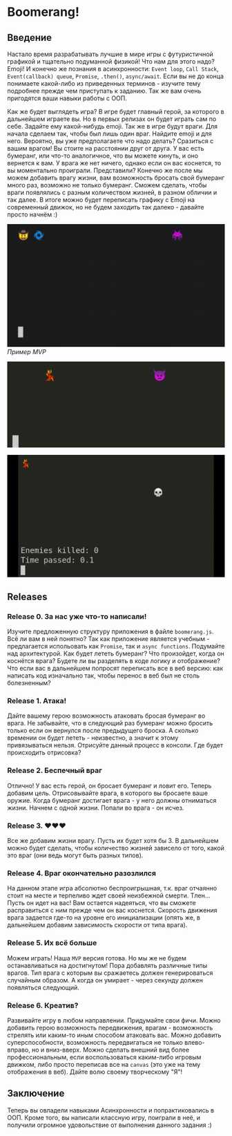 # Boomerang!

## Введение
Настало время разрабатывать лучшие в мире игры с футуристичной графикой и тщательно подуманной физикой! Что нам для этого надо? Emoji! И конечно же познания в асинхронности: `Event loop`, `Call Stack`, `Event(callback) queue`, `Promise`, `.then()`, `async/await`. Если вы не до конца понимаете какой-либо из приведенных терминов - изучите тему подробнее прежде чем приступать к заданию. Так же вам очень пригодятся ваши навыки работы с ООП.

Как же будет выглядеть игра? В игре будет главный герой, за которого в дальнейшем играете вы. Но в первых релизах он будет играть сам по себе. Задайте ему какой-нибудь emoji. Так же в игре будут враги. Для начала сделаем так, чтобы был лишь один враг. Найдите emoji и для него. Вероятно, вы уже предполагаете что надо делать? Сразиться с вашим врагом! Вы стоите на расстоянии друг от друга. У вас есть бумеранг, или что-то аналогичное, что вы можете кинуть, и оно вернется к вам. У врага же нет ничего, однако если он вас коснется, то вы моментально проиграли. Представили? Конечно же после мы можем добавить врагу жизни, вам возможность бросать свой бумеранг много раз, возможно не только бумеранг. Сможем сделать, чтобы враги появлялись с разным количеством жизней, в разном обличии и так далее. В итоге можно будет переписать графику с Emoji на современный движок, но не будем заходить так далеко - давайте просто начнём :)



![](readme-assets/boomerang-0.gif)
*Пример MVP*

![](readme-assets/boomerang-1.gif)

![](readme-assets/boomerang-advanced.gif)



## Releases

### Release 0. За нас уже что-то написали!
Изучите предложенную структуру приложения в файле `boomerang.js`. Всё ли вам в ней понятно? Так как приложение является учебным - предлагается испольовать как `Promise`, так и `async functions`. Подумайте над архитектурой. Как будет лететь бумеранг? Что произойдет, когда он коснётся врага? Будете ли вы разделять в коде логику и отображение? Что если вас в дальнейшем попросят переписать все в веб версию: как написать код изначально так, чтобы перенос в веб был не столь болезненным?

### Release 1. Атака!
Дайте вашему герою возможность атаковать бросая бумеранг во врага. Не забывайте, что в следующий раз бумеранг можно бросить только если он вернулся после предыдущего броска. А сколько времении он будет лететь - неизвестно, а значит к этому привязываться нельзя.
Отрисуйте данный процесс в консоли. Где будет происходить отрисовка?

### Release 2. Беспечный враг
Отлично! У вас есть герой, он бросает бумеранг и ловит его. Теперь добавим цель. Отрисовывайте врага, в которого вы бросаете ваше оружие. Когда бумеранг достигает врага - у него должны отниматься жизни. Начнем с одной жизни. Попали во врага - он исчез.

### Release 3. ❤❤❤
Все же добавим жизни врагу. Пусть их будет хотя бы 3. В дальнейшем можно будет сделать, чтобы количество жизней зависело от того, какой это враг (они ведь могут быть разных типов).

### Release 4. Враг окончательно разозлился
На данном этапе игра абсолютно беспроигрышная, т.к. враг отчаянно стоит на месте и терпеливо ждет своей неизбежной смерти. Тлен... Пусть он идет на вас! Вам остается надеяться, что вы сможете расправиться с ним прежде чем он вас коснется. 
Скорость движения врага задается где-то на уровне его инициализации (опять же, в дальнейшем добавим зависимость скорости от типа врага).

### Release 5. Их всё больше
Можем играть! Наша `MVP` версия готова. 
Но мы же не будем останавливаться на достигнутом!
Пора добавлять различные типы врагов. Тип врага с которым вы сражаетесь должен генерироваться случайным образом. А когда он умирает - через секунду должен появляться следующий.

### Release 6. Креатив?
Развивайте игру в любом направлении. Придумайте свои фичи. Можно добавить герою возможность передвижения, врагам - возможность стрелять или каким-то иным способом атаковать вас. Можно добавить суперспособности, возможность передвигаться не только влево-вправо, но и вниз-вверх. Можно сделать внешний вид более профессиональным, если воспользоваться каким-либо игровым движком, либо просто переписав все на `canvas` (это уже на тему отображения в веб). Дайте волю своему творческому "Я"!


## Заключение
Теперь вы овладели навыками Асинхронности и попрактиковались в ООП. Кроме того, вы написали классную игру, поиграли в неё, и получили огромное удовольствие от выполнения данного задания :)
